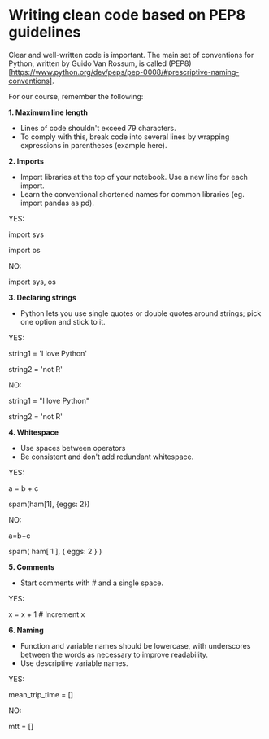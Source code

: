 # Writing clean code based on PEP8 guidelines

Clear and well-written code is important. The main set of conventions for Python, written by Guido Van Rossum, is called (PEP8)[https://www.python.org/dev/peps/pep-0008/#prescriptive-naming-conventions].

For our course, remember the following:

__1. Maximum line length__
* Lines of code shouldn't exceed 79 characters.
* To comply with this, break code into several lines by wrapping expressions in parentheses (example here).

__2. Imports__
* Import libraries at the top of your notebook. Use a new line for each import.
* Learn the conventional shortened names for common libraries (eg. import pandas as pd).

YES:

import sys

import os


NO: 

import sys, os


__3. Declaring strings__
* Python lets you use single quotes or double quotes around strings; pick one option and stick to it.

YES:

string1 = 'I love Python'

string2 = 'not R'

NO:

string1 = "I love Python"

string2 = 'not R'

__4. Whitespace__
* Use spaces between operators
* Be consistent and don't add redundant whitespace.

YES:

a = b + c

spam(ham[1], {eggs: 2})

NO:

a=b+c

spam( ham[ 1 ], { eggs: 2 } )

__5. Comments__
* Start comments with # and a single space.

YES:

x = x + 1                 # Increment x

__6. Naming__
* Function and variable names should be lowercase, with underscores between the words as necessary to improve readability.
* Use descriptive variable names.

YES:

mean_trip_time = []

NO:

mtt = []

